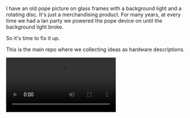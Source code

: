 I have an old pope picture on glass frames with a background light and a rotating disc. 
It's just a merchandising product. For many years, at every time we had a lan party we powered 
the pope device on until the background light broke.

So it's time to fix it up.

This is the main repo where we collecting ideas as hardware descriptions.

![The original Pope](media/useless_pope.mp4)

